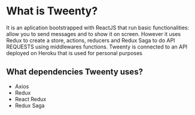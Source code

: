 # What is Tweenty?
It is an aplication bootstrapped with ReactJS that run basic functionalities: allow you to send messages and to show it on screen. However it uses Redux to create a store, actions, reducers and Redux Saga to do API REQUESTS using middlewares functions. Tweenty is connected to an API deployed on Heroku that is used for personal purposes
## What dependencies Tweenty uses?
* Axios
* Redux
* React Redux
* Redux Saga
